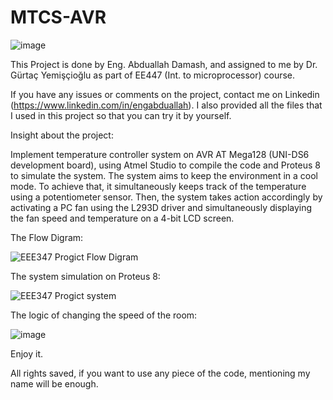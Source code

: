 # MTCS-AVR
![image](https://user-images.githubusercontent.com/87785000/126638350-ce308e14-2b6b-4641-a5bc-3112809b1c87.png)

This Project is done by Eng. Abduallah Damash, and assigned to me by Dr. Gürtaç Yemişçioğlu as part of EE447 (Int. to microprocessor) course.

If you have any issues or comments on the project, contact me on Linkedin (https://www.linkedin.com/in/engabduallah).
I also provided all the files that I used in this project so that you can try it by yourself. 

Insight about the project: 

Implement temperature controller system on AVR AT Mega128 (UNI-DS6 development board), using Atmel Studio to compile the code and Proteus 8 to simulate the system. The system aims to keep the environment in a cool mode. 
To achieve that, it simultaneously keeps track of the temperature using a potentiometer sensor. Then, the system takes action accordingly by activating a PC fan using the L293D driver and simultaneously displaying the fan speed and temperature on a 4-bit LCD screen.

The Flow Digram: 

![EEE347 Progict Flow Digram](https://user-images.githubusercontent.com/87785000/138581168-5530aaa1-11ed-4821-a2fc-7abab1a98a67.png)


The system simulation on Proteus 8: 

![EEE347 Progict system](https://user-images.githubusercontent.com/87785000/138581185-014778f2-f210-498b-8845-f1af7787494e.png)

The logic of changing the speed of the room:

![image](https://user-images.githubusercontent.com/87785000/138581219-ca2b108c-d8ce-4e49-82cd-56b422ac0abd.png)

Enjoy it. 

All rights saved, if you want to use any piece of the code, mentioning my name will be enough.
